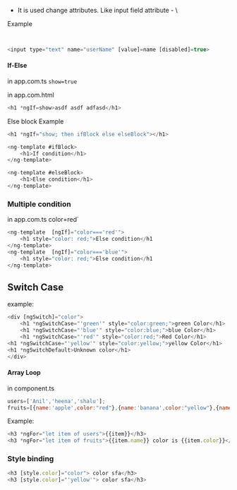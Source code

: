

- It is used change attributes. Like input field attribute - \



Example 

```js
  

<input type="text" name="userName" [value]=name [disabled]=true>
```

#### If-Else

in app.com.ts
`show=true`

in app.com.html
```js
<h1 *ngIf=show>asdf asdf adfasd</h1>
```


Else block Example

```js
<h1 *ngIf="show; then ifBlock else elseBlock"></h1>

<ng-template #ifBlock>
    <h1>If condition</h1>
</ng-template>

<ng-template #elseBlock>
    <h1>Else condition</h1>
</ng-template>

```


### Multiple condition 

in app.com.ts
color=red`


```js
<ng-template  [ngIf]="color==='red'">
    <h1 style="color: red;">Else condition</h1
</ng-template>
<ng-template  [ngIf]="color==='blue'">
    <h1 style="color: red;">Else condition</h1
</ng-template>
```


## Switch Case

example:
```js
<div [ngSwitch]="color">
    <h1 *ngSwitchCase="'green'" style="color:green;">green Color</h1>
    <h1 *ngSwitchCase="'blue'" style="color:blue;">blue Color</h1>
    <h1 *ngSwitchCase="'red'" style="color:red;">Red Color</h1>
<h1 *ngSwitchCase="'yellow'" style="color:yellow;">yellow Color</h1>
<h1 *ngSwitchDefault>Unknown color</h1>
</div>
```

#### Array Loop

in component.ts

```js
users=['Anil','heena','shalu'];
fruits=[{name:'apple',color:"red"},{name:'banana',color:"yellow"},{name:'sapota',color:"brown"}]
```
Example:
```js
<h3 *ngFor="let item of users">{{item}}</h3>
<h3 *ngFor="let item of fruits">{{item.name}} color is {{item.color}}</h3>
```


### Style binding

```js
<h3 [style.color]="color"> color sfa</h3>
<h3 [style.color]="'yellow'"> color sfa</h3>
```


### 

